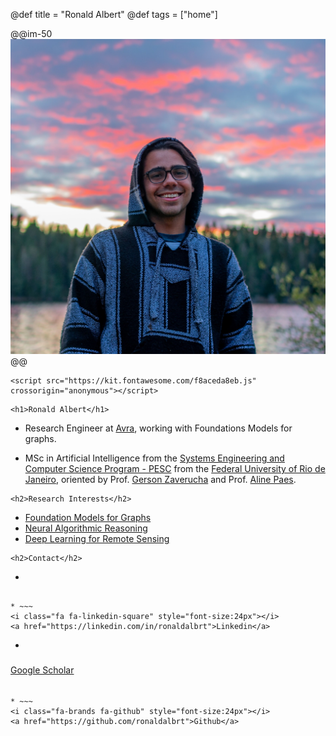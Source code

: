 @def title = "Ronald Albert"
@def tags = ["home"]

@@im-50
![](/assets/images/eu.jpg)
@@

~~~
<script src="https://kit.fontawesome.com/f8aceda8eb.js" crossorigin="anonymous"></script>
~~~
~~~
<h1>Ronald Albert</h1>
~~~
* Research Engineer at [Avra](https://avra.com.br/), working with Foundations Models for graphs.

* MSc in Artificial Intelligence from the [Systems Engineering and Computer Science Program - PESC](https://www.cos.ufrj.br/index.php/en/) from the [Federal University of Rio de Janeiro](https://ufrj.br/en/), oriented by Prof. [Gerson Zaverucha](https://www.cos.ufrj.br/~gerson/) and Prof. [Aline Paes](http://www2.ic.uff.br/~alinepaes/). 

~~~
<h2>Research Interests</h2>
~~~

* [Foundation Models for Graphs](/tag/ml/)
* [Neural Algorithmic Reasoning](/tag/nar/)
* [Deep Learning for Remote Sensing](/tag/dl_remote_sensing/)

~~~
<h2>Contact</h2>
~~~

* ~~~
<i class="fa fa-envelope"></i>
~~~ [ronald.albert@avra.com.br](mailto:ronald.albert@avra.com.br)

* ~~~
<i class="fa fa-linkedin-square" style="font-size:24px"></i>
<a href="https://linkedin.com/in/ronaldalbrt">Linkedin</a>
~~~

* ~~~
<i class="fa-brands fa-google-scholar" style="font-size:24px"></i>
<a href="https://scholar.google.com/citations?user=zwse-acAAAAJ&hl=pt-BR">Google Scholar</a>
~~~

* ~~~
<i class="fa-brands fa-github" style="font-size:24px"></i>
<a href="https://github.com/ronaldalbrt">Github</a>
~~~
